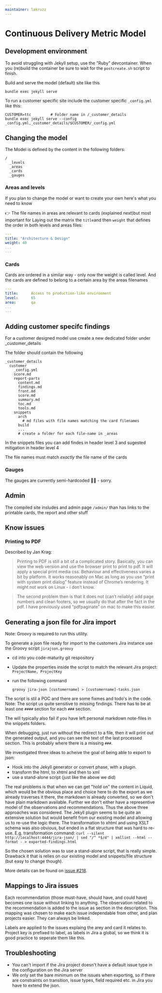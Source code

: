 ```yaml
---
maintainer: lakruzz
---
```

# Continuous Delivery Metric Model

## Development environment

To avoid struggling with Jekyll setup, use the "Ruby" devcontainer. When you (re)build the container be sure to wait for the `postcreate.sh` script to finish.

Build and serve the model (default) site like this

```shell
bundle exec jekyll serve
````

To run a customer specific site include the customer specific `_config.yml` like this:

```shell
CUSTOMER=ttc         # Folder name in /_customer_details 
bundle exec jekyll serve --config _config.yml,_customer_details/$CUSTOMER/_config.yml
```

## Changing the model

The Model is defined by the content in the following folders:

```
/
  _levels
  _areas
  _cards
  _gauges
``` 

### Areas and levels
If you plan to change the model or want to create your own here's what you need to know

👉 The file names in areas are relevant to cards (explained next)but most important for Laying out the matrix the `title`and then `weight` that defines the order in both levels and areas files:

```yaml
---
title: "Architecture & Design"
weight: 40
...
---
```

### Cards

Cards are ordered in a similar way - only now the weight is called level. And the cards are defined to belong to a certain area by the areas filenames

```yaml
---
title:      Access to production-like environment
level:      65
area:       qa
...
---
```

## Adding customer specifc findings

For a customer designed model use create a new dedicated folder under _customer_details

The folder should contain the following

```
_customer_details
  customer
    _config.yml
    score.md
    report-parts
      content.md
      findings.md
      front.md
      score.md
      summary.md
      toc.md
      tools.md
    snippets
      arch
        # md files with file names matching the card filenames
      build
      ...
      # create a folder for each file-name in _areas
```

In the snippets files you can add findes in header level 3 and sugested mitigation in header level 4

The file names must match _exactly_ the file name of the cards

### Gauges
The gauges are currently semi-hardcoded 🤷‍♂️ - sorry.

## Admin

The compiled site insludes and admin page `/admin/` than has links to the printable cards, the report and other stuff

## Know issues

### Printing to PDF

Described by Jan Krag:

> Printing to PDF is still a bit of a complicated story. Basically, you can view the web version and use the browser print to print to pdf. It will apply a special print media css.
> Behaviour and effectiveness varies a bit by platform. It works reasonably on Mac as long as you use “print with system print dialog” feature instead of Chrome’s rendering. It might not work on Linux - i don’t know.

> The second problem then is that it does not (can’t reliably) add page numbers and clean footers, so we usually do that after the fact in the pdf. I have previously used “pdfpaginate” on mac to make this easier.

## Generating a json file for Jira import
Note: Groovy is required to run this utility.

To generate a json file ready for import to the customers Jira instance use the Groovy script `jirajson.groovy`

* cd into you code-maturity git respository
* Update the properties inside the script to match the relevant Jira project: `ProjectName, ProjectKey`
* run the following command

  `groovy jira-json [customername] > [customername]-tasks.json`


The script is stil a POC and there are some fixmes and todo's in the code.
Note: The script us quite sensitive to missing findings. There has to be
at least one `####` section for each `###` section.

The will typically also fail if you have left
personal markdown note-files in the snippets folders.

When debugging, just run without the redirect to a file, then it will print out the generated output, and you can see the text of the last
processed section. This is probably where there is a missing `###`.

We investigated three ideas to acheive the goal of being able to export to json:

* Hook into the Jekyll generator or convert phase, with a plugin.
* transform the html, to xhtml and then to xml
* use a stand-alone script (just like the above we did)

The real problems is that when we can get "hold on" the content in Liquid,
which would be the obvious place and choice here to do the export as we already traverses it there,
the markdown is already converted, so we don't have plain markdown available. Further we don't either
have a representive model of the observations and recommendations.
Thus the above three approaches was considered. The Jekyll plugin seems to be quite an extensive solution
but would benefit from our existing model and allowing us to re-use the logic there.
The transformation to xhtml and using XSLT schema was also obvious, but ended in a flat structure that was
hard to re-use.
E.g. transformation command: `curl --silent http://localhost:4444/jira-json/ | sed "/^ *$/d" | xmllint --html --format - > exported-findings.html`

So the chosen solution was to use a stand-alone script, that is really simple. Drawback it that is relies on our
existing model and snippets/file structure (but easy to change though).

More details can be found on [issue #218](https://github.com/Praqma/code-maturity/issues/218).

## Mappings to Jira issues

Each recommendation (those must-have, should have, and could have) becomes one issue without linking to anything.
The observation related to the recommendation is added to the issue as section in the description.
This mapping was chosen to make each issue independable from other, and plan projects easier. They can always be linked.

Labels are applied to the issues explaing the arey and card it relates to. Project key is prefixed to label, as labels in Jira a global, so we
think it is good practice to seperate them like this.

## Troubleshooting

* You can't import if the Jira project doesn't have a default issue type in the configuration on the Jira server
* We only set the bare minimum on the issues when exporting, so if there are constraints on transition, issue types, field required etc. in Jira you have to extend the json.
